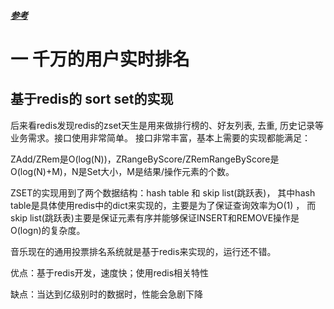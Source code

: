 
##### [参考](https://gameinstitute.qq.com/community/detail/101951)

# 一 千万的用户实时排名

## 基于redis的 sort set的实现

后来看redis发现redis的zset天生是用来做排行榜的、好友列表, 去重, 历史记录等业务需求。接口使用非常简单。
接口非常丰富，基本上需要的实现都能满足：

ZAdd/ZRem是O(log(N))，ZRangeByScore/ZRemRangeByScore是O(log(N)+M)，N是Set大小，M是结果/操作元素的个数。

ZSET的实现用到了两个数据结构：hash table 和 skip list(跳跃表)，
其中hash table是具体使用redis中的dict来实现的，主要是为了保证查询效率为O(1) ，
而skip list(跳跃表)主要是保证元素有序并能够保证INSERT和REMOVE操作是O(logn)的复杂度。

音乐现在的通用投票排名系统就是基于redis来实现的，运行还不错。

优点：基于redis开发，速度快；使用redis相关特性

缺点：当达到亿级别时的数据时，性能会急剧下降